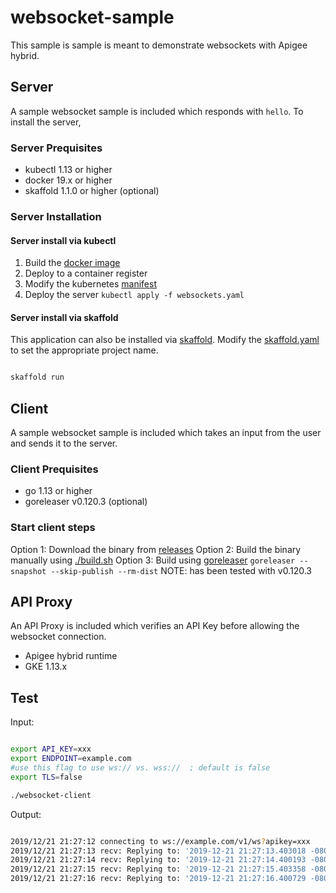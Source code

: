 # websocket-sample

This sample is sample is meant to demonstrate websockets with Apigee hybrid.

## Server

A sample websocket sample is included which responds with `hello`. To install the server, 

### Server Prequisites

* kubectl 1.13 or higher
* docker 19.x or higher
* skaffold 1.1.0 or higher (optional)

### Server Installation

#### Server install via kubectl

1. Build the [docker image](./server/Dockerfile)
2. Deploy to a container register
3. Modify the kubernetes [manifest](./server/websockets.yaml)
4. Deploy the server `kubectl apply -f websockets.yaml`

#### Server install via skaffold

This application can also be installed via [skaffold](https://skaffold.dev/). Modify the [skaffold.yaml](./skaffold.yaml) to set the appropriate project name.

```bash

skaffold run
```

## Client

A sample websocket sample is included which takes an input from the user and sends it to the server. 

### Client Prequisites

* go 1.13 or higher
* goreleaser v0.120.3 (optional)

### Start client steps

Option 1: Download the binary from [releases](https://github.com/srinandan/websocket-sample/releases)
Option 2: Build the binary manually using [./build.sh](./client/build.sh)
Option 3: Build using [goreleaser](https://goreleaser.com/) `goreleaser --snapshot --skip-publish --rm-dist`
NOTE: has been tested with v0.120.3

## API Proxy

An API Proxy is included which verifies an API Key before allowing the websocket connection.  

* Apigee hybrid runtime
* GKE 1.13.x

## Test

Input:

```bash

export API_KEY=xxx
export ENDPOINT=example.com
#use this flag to use ws:// vs. wss://  ; default is false
export TLS=false

./websocket-client
```

Output:

```bash

2019/12/21 21:27:12 connecting to ws://example.com/v1/ws?apikey=xxx
2019/12/21 21:27:13 recv: Replying to: '2019-12-21 21:27:13.403018 -0800 PST m=+1.010449853' with 'hello'
2019/12/21 21:27:14 recv: Replying to: '2019-12-21 21:27:14.400193 -0800 PST m=+2.007614408' with 'hello'
2019/12/21 21:27:15 recv: Replying to: '2019-12-21 21:27:15.403358 -0800 PST m=+3.010769896' with 'hello'
2019/12/21 21:27:16 recv: Replying to: '2019-12-21 21:27:16.400729 -0800 PST m=+4.008131894' with 'hello'
```
